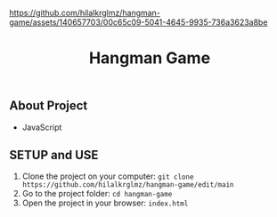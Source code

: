 

https://github.com/hilalkrglmz/hangman-game/assets/140657703/00c65c09-5041-4645-9935-736a3623a8be



<!DOCTYPE html>
<html lang="en">
<head>
    <meta charset="UTF-8">
    <meta name="viewport" content="width=device-width, initial-scale=1.0">
</head>
<body>
    <header>
        <h1>Hangman Game</h1>
    </header>
    <div class="container">
        <h2>About Project</h2>
            <ul>
                <li>JavaScript</li>
            </ul>
            <h2>SETUP and USE</h2>
        <ol>
            <li>Clone the project on your computer: <code>git clone https://github.com/hilalkrglmz/hangman-game/edit/main</code></li>
            <li>Go to the project folder: <code>cd hangman-game</code></li>
            <li>Open the project in your browser: <code>index.html</code></li>
        </ol>
    </div>
</body>
